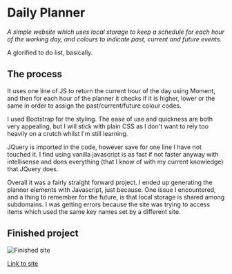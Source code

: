 # Daily Planner

*A simple website which uses local storage to keep a schedule for each hour of the working day, and colours to indicate past, current and future events.*

A glorified to do list, basically.

## The process

It uses one line of JS to return the current hour of the day using Moment,
and then for each hour of the planner it checks if it is higher, lower or the same in order to
assign the past/current/future colour codes.

I used Bootstrap for the styling. The ease of use and quickness are both very appealing, but I will stick with plain CSS as I don't want to rely too heavily on a crutch whilst I'm still learning.

JQuery is imported in the code, however save for one line I have not touched it. I find using vanilla javascript is as fast if not faster anyway with intellisense and does everything (that I know of with my current knowledge) that JQuery does.

Overall it was a fairly straight forward project. I ended up generating the planner elements with Javascript, just because. One issue I encountered, and a thing to remember for the future, is that local storage is shared among subdomains. I was getting errors because the site was trying to access items which used the same key names set by a different site.

## Finished project  

![Finished site](/assets/images/screenshot)

[Link to site](https://bytemybits.github.io/daily-planner/)


